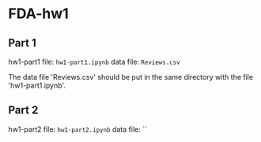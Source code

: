 # FDA-hw1

## Part 1

hw1-part1 file: `hw1-part1.ipynb`
data file: `Reviews.csv`

The data file 'Reviews.csv' should be put in the same directory with the file 'hw1-part1.ipynb'.

## Part 2

hw1-part2 file: `hw1-part2.ipynb`
data file: ``

